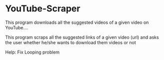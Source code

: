 # YouTube-Scraper
This program downloads all the suggested videos of a given video on YouTube....


This program scraps all the suggested links of a given video (url) and asks the user whether he/she wants to download them videos or not


Help: Fix Looping problem
